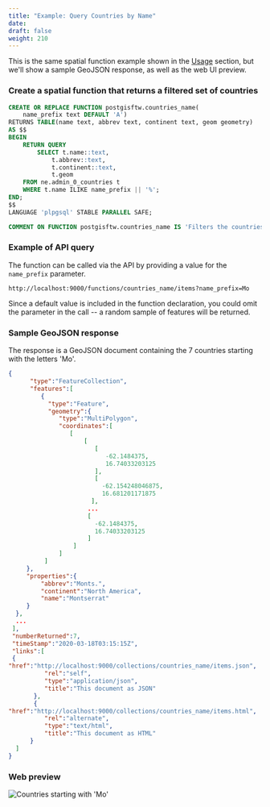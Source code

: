 ```yaml
---
title: "Example: Query Countries by Name"
date:
draft: false
weight: 210
---
```


This is the same spatial function example shown in the [Usage](/usage/functions/) section, but we'll show a sample GeoJSON response, as well as the web UI preview. 

### Create a spatial function that returns a filtered set of countries 

```sql
CREATE OR REPLACE FUNCTION postgisftw.countries_name(
	name_prefix text DEFAULT 'A')
RETURNS TABLE(name text, abbrev text, continent text, geom geometry)
AS $$
BEGIN
	RETURN QUERY
		SELECT t.name::text,
            t.abbrev::text,
            t.continent::text,
            t.geom
    FROM ne.admin_0_countries t
    WHERE t.name ILIKE name_prefix || '%';
END;
$$
LANGUAGE 'plpgsql' STABLE PARALLEL SAFE;

COMMENT ON FUNCTION postgisftw.countries_name IS 'Filters the countries table by the initial letters of the name using the "name_prefix" parameter.';
```

### Example of API query

The function can be called via the API by providing a value for the `name_prefix` parameter. 

```http://localhost:9000/functions/countries_name/items?name_prefix=Mo```

Since a default value is included in the function declaration, you could omit the parameter in the call -- a random sample of features will be returned.

### Sample GeoJSON response

The response is a GeoJSON document containing the 7 countries starting with the letters 'Mo'.

```json
{
      "type":"FeatureCollection",
      "features":[
         {
           "type":"Feature",
           "geometry":{
              "type":"MultiPolygon",
              "coordinates":[
                 [
                     [
                        [
                           -62.1484375,
                           16.74033203125
                        ],
                        [
                          -62.154248046875,
                          16.681201171875
                       ],
                      ...
                      [
                        -62.1484375,
                        16.74033203125
                      ]
                  ]
              ]
          ]
     },
     "properties":{
         "abbrev":"Monts.",
         "continent":"North America",
         "name":"Montserrat"
     }
  },
  ...
 ],
 "numberReturned":7,
 "timeStamp":"2020-03-18T03:15:15Z",
 "links":[
 {
"href":"http://localhost:9000/collections/countries_name/items.json",
          "rel":"self",
          "type":"application/json",
          "title":"This document as JSON"
       },
       {
"href":"http://localhost:9000/collections/countries_name/items.html",
          "rel":"alternate",
          "type":"text/html",
          "title":"This document as HTML"
      }
  ]
}
```

### Web preview

![Countries starting with 'Mo'](/ex-query-countries.png)
